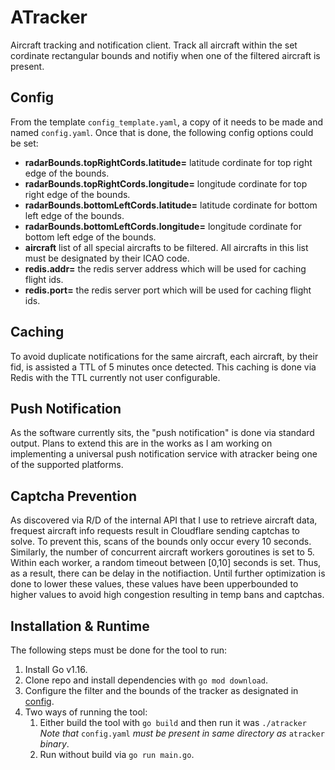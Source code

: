 # **ATracker**
Aircraft tracking and notification client. Track all aircraft within the
set cordinate rectangular bounds and notifiy when one of the filtered aircraft is present.

## **Config**
From the template `config_template.yaml`, a copy of it needs to be made and named `config.yaml`.
Once that is done, the following config options could be set:
- **radarBounds.topRightCords.latitude=** latitude cordinate for top right edge of the bounds.
- **radarBounds.topRightCords.longitude=** longitude cordinate for top right edge of the bounds.
- **radarBounds.bottomLeftCords.latitude=** latitude cordinate for bottom left edge of the bounds.
- **radarBounds.bottomLeftCords.longitude=** longitude cordinate for bottom left edge of the bounds.
- **aircraft** list of all special aircrafts to be filtered. All aircrafts in this list must be designated by their ICAO code.
- **redis.addr=** the redis server address which will be used for caching flight ids.
- **redis.port=** the redis server port which will be used for caching flight ids.

## **Caching**
To avoid duplicate notifications for the same aircraft, each aircraft, by their fid,
is assisted a TTL of 5 minutes once detected. This caching is done via Redis with the TTL
currently not user configurable.

## **Push Notification**
As the software currently sits, the "push notification" is done via standard output. Plans to
extend this are in the works as I am working on implementing a universal push notification service
with atracker being one of the supported platforms.

## **Captcha Prevention**
As discovered via R/D of the internal API that I use to retrieve aircraft data, frequest aircraft
info requests result in Cloudflare sending captchas to solve. To prevent this, scans of the bounds
only occur every 10 seconds. Similarly, the number of concurrent aircraft workers goroutines is set to 5. Within each worker, a random timeout between [0,10] seconds is set. Thus, as a result, there can be 
delay in the notifiaction. Until further optimization is done to lower these values, these values
have been upperbounded to higher values to avoid high congestion resulting in temp bans and captchas. 

## **Installation & Runtime**
The following steps must be done for the tool to run:
1. Install Go v1.16.
2. Clone repo and install dependencies with `go mod download`.
3. Configure the filter and the bounds of the tracker as designated in [config](#config).
4. Two ways of running the tool:
   1. Either build the tool with `go build` and then run it was `./atracker` *Note that* `config.yaml` *must be present in same directory as* `atracker` *binary*.
   2. Run without build via `go run main.go`.
